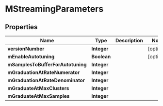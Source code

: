 # MStreamingParameters

## Properties
Name | Type | Description | Notes
------------ | ------------- | ------------- | -------------
**versionNumber** | **Integer** |  |  [optional]
**mEnableAutotuning** | **Boolean** |  |  [optional]
**mSamplesToBufferForAutotuning** | **Integer** |  | 
**mGraduationAtRateNumerator** | **Integer** |  | 
**mGraduationAtRateDenominator** | **Integer** |  | 
**mGraduateAtMaxClusters** | **Integer** |  | 
**mGraduateAtMaxSamples** | **Integer** |  | 
